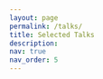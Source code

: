 ```yaml
---
layout: page
permalink: /talks/
title: Selected Talks
description:
nav: true
nav_order: 5
---
```


<head>
<style>
        #toc_container {
            background: #f9f9f9 none repeat scroll 0 0;
            border: 1px solid #aaa;
            display: table;
            font-size: 95%;
            margin-bottom: 1em;
            padding: 20px;
            padding-right: 55px;
            padding-top: 35px;
            width: auto;
        }

        .toc_title {
            font-weight: 700;
            text-align: center;
        }

        #toc_container li, #toc_container ul, #toc_container ul li {
            list-style: outside none none !important;
        }
        
        /* Solid border */
        hr.solid {
        border-top: 3px solid #bbb;
        }
        
        /* Rounded border */
        hr.rounded {
        border-top: 8px solid #bbb;
        border-radius: 5px;
        }

    </style>
</head>

<body>
<p>To access the full list of my talks, please visit my <a href="https://www.slideshare.net/AnaLuPinho">SlideShare webpage</a> or consult <a href="../cv">my CV</a>.</p>
<div id="toc_container">
    <p class="toc_title" style="color:black;">Contents</p>
    <ul class="toc_list">
        <li style="padding: 0.5em 0 1.5em 0"><a href="#First_Point_Header">
                1. Invited Talks </a>
                <ol>
                    <a href="#IT1">a. Deep behavioral phenotyping in functional MRI for cognitive mapping of the human brain</a>
                </ol>
                <ol>
                    <a href="#IT2">a. Deep behavioral phenotyping in functional MRI for cognitive mapping of the human brain</a>
                </ol>
                <ol>
                    <a href="#IT3">b. Individual functional atlasing of the human brain with multitask fMRI data: leveraging the IBC dataset</a>
                </ol>
                <ol>
                    <a href="#IT4">c. Individual Brain Charting, a high-resolution fMRI dataset for cognitive mapping of the human brain</a>
                </ol>
        </li>
        <li style="padding: 0 0 1em 0"><a href="#Second_Point_Header">
                2. Talks at International Conferences</a>
                <ol>
                    <a href="#TIC1">a. Segregation of functional territories in individual brains</a>
                </ol>
                <ol>
                    <a href="#TIC2">b. Individual Brain Charting dataset extension: second and third releases</a>
                </ol>
                <ol>
                    <a href="#TIC3">c. Individual Brain Charting, a high-resolution fMRI dataset for cognitive mapping of the human brain</a>
                </ol>
        </li>
    </ul>
</div>

<br /><br />
<hr class="rounded">
<h2 id="First_Point_Header" style="padding: 1em 0 0 0"><b>Invited Talks</b></h2>

<p id="IT1" style="padding: 4em 0 0 0">
<iframe src="//www.slideshare.net/slideshow/embed_code/key/LqAEo1QiFcPYzq" width="595" height="485" frameborder="0" marginwidth="0" marginheight="0" scrolling="no" style="border:1px solid #CCC; border-width:1px; margin-bottom:5px; max-width: 100%;" allowfullscreen> </iframe> <div style="margin-bottom:5px"> <strong> <a href="//www.slideshare.net/AnaLuPinho/deep-behavioral-phenotyping-in-functional-mri-for-cognitive-mapping-of-the-human-brain-256818289" title="Deep behavioral phenotyping in functional MRI for cognitive mapping of the human brain" target="_blank">Deep behavioral phenotyping in functional MRI for cognitive mapping of the human brain</a> </strong> from <strong><a href="//www.slideshare.net/AnaLuPinho" target="_blank">Ana Luísa Pinho</a></strong> </div>
</p>
<ul>
    <li style="list-style: 'Date:'; font-weight: bold; margin-left: -.15em;">&nbsp;&nbsp;&nbsp;&nbsp;&nbsp;&nbsp;&nbsp;&nbsp;&nbsp;&nbsp;<strong style="font-weight:300">March 22, 2023 / 3pm-4pm EST</strong></li>
    <li style="list-style: 'Event:'; font-weight: bold; margin-left: 0.25em">&nbsp;&nbsp;&nbsp;&nbsp;&nbsp;&nbsp;&nbsp;&nbsp;<strong style="font-weight:300">Seminar at the MNI Feindel Brain and Mind Lecture Series</strong></li>
    <li style="list-style: 'Location:'; font-weight: bold; margin-left: 1.65em">&nbsp;&nbsp;<strong style="font-weight:300"><i>McConnell Brain Imaging Centre (BIC)</i> and <i>Montreal Neurological Institute (The Neuro)</i>, McGill University, Montreal, Canada</strong></li>
    <li style="list-style: 'Abstract:'; font-weight: bold; margin-left: 1.5em; margin-bottom: -1em"></li>
</ul>
<p align="justify" style="margin-bottom: 0em">Functional Magnetic Resonance Imaging (fMRI) provides means to characterize brain activations in response to behavior. However, cognitive neuroscience has been limited to group-level effects referring to the performance of specific tasks. To obtain the functional profile of elementary cognitive mechanisms, the combination of brain responses to many tasks is required, by pooling data or results from different single-task studies. Meta-analyses allow the accumulation of knowledge across studies. Yet, they are typically impacted not only by inter-subject and inter-site variability but also loss of information from sparse peak-coordinate representations. In this talk, I will address a battery of studies, which combine deep phenotyping and multitask-fMRI approaches to extensively investigate the functional signatures of the different components that characterize the human behavior. First, I will describe a set of experiments, based on temporally controlled task designs, reported in [1], [2] and [3], in which we leverage a collection of source task-fMRI data from the Individual Brain Charting (IBC) dataset. The main goal herein is to investigate the feasibility of performing individual functional brain atlasing, free from inter-subject and inter-site variability, as an effort to establish an univocal relationship between functional segregation of brain regions and elementary mental functions. Results show that individual topographies---common to all tasks---are consistently mapped within and, to a lesser extent, across participants. Besides, prediction scores associated with the reconstruction of contrasts of one task from the remaining ones reveal the quantitative contribution of each task to these common representations. Yet, scores decreased when subjects were permuted between train and test, confirming that topographies are driven by subject-specific variability. In addition, we demonstrate how cognitive mapping can benefit from contrasts accumulation, by analyzing the functional fingerprints of a set of individualized regions-of-interest from the language network. Second, I will describe our ongoing work on the quality-assessment and validation of a subset of tasks from the IBC dataset based on naturalistic stimuli using two types of encoding models: the unsupervised Fast Shared Response Model [4], and a feature-defined model based on Deep Convolutional Neural Networks [5, 6].</p>
<a href="https://www.doi.org/10.1002/hbm.25189">Pinho, A.L. et al. (2021) DOI: 10.1002/hbm.25189</a>
<br />
<a href="https://www.doi.org/10.1038/sdata.2018.105">Pinho, A.L. et al. (2018) DOI: 10.1038/sdata.2018.105</a>
<br />
<a href="https://www.doi.org/10.1038/s41597-020-00670-4">Pinho, A.L. et al. (2020) DOI: 10.1038/s41597-020-00670-4</a>
<br />
<a href="https://www.doi.org/10.48550/arXiv.1909.12537">Richard, H. et al. (2019) DOI: 10.48550/arXiv.1909.12537</a>
<br />
<a href="https://www.doi.org/10.1016/j.neuroimage.2016.10.001">Eickenberg, M. et al. (2016) DOI: 10.1016/j.neuroimage.2016.10.001</a>
<br />
<a href="https://www.doi.org/10.1523/JNEUROSCI.5023-14.2015">Güçlü, U. and van Gerven, M. A. J. (2015) DOI: 10.1523/JNEUROSCI.5023-14.2015 </a>
<hr class="solid">

<p id="IT2" style="padding: 4em 0 0 0">
<iframe src="//www.slideshare.net/slideshow/embed_code/key/dFzXj75ZbdBG0B" width="595" height="485" frameborder="0" marginwidth="0" marginheight="0" scrolling="no" style="border:1px solid #CCC; border-width:1px; margin-bottom:5px; max-width: 100%;" allowfullscreen> </iframe> <div style="margin-bottom:5px"> <strong> <a href="//www.slideshare.net/AnaLuPinho/deep-behavioral-phenotyping-in-functional-mri-for-cognitive-mapping-of-the-human-brain" title="Deep behavioral phenotyping in functional MRI for cognitive mapping of the human brain" target="_blank">Deep behavioral phenotyping in functional MRI for cognitive mapping of the human brain</a> </strong> from <strong><a href="//www.slideshare.net/AnaLuPinho" target="_blank">Ana Luísa Pinho</a></strong> </div>
</p>
<ul>
    <li style="list-style: 'Date:'; font-weight: bold; margin-left: -.15em;">&nbsp;&nbsp;&nbsp;&nbsp;&nbsp;&nbsp;&nbsp;&nbsp;&nbsp;&nbsp;<strong style="font-weight:300">April 14, 2022 / 11am-12.30pm EST</strong></li>
    <li style="list-style: 'Event:'; font-weight: bold; margin-left: 0.25em">&nbsp;&nbsp;&nbsp;&nbsp;&nbsp;&nbsp;&nbsp;&nbsp;<strong style="font-weight:300">Seminar</strong></li>
    <li style="list-style: 'Location:'; font-weight: bold; margin-left: 1.65em">&nbsp;&nbsp;<strong style="font-weight:300"><i>Institut Universitaire de Gériatrie de Montréal</i> (IUGM), Montreal, Canada</strong></li>
    <li style="list-style: 'Abstract:'; font-weight: bold; margin-left: 1.5em; margin-bottom: -1em"></li>
</ul>
<p align="justify" style="margin-bottom: 0em">Functional Magnetic Resonance Imaging (fMRI) provides means to characterize brain activations in response to behavior. However, cognitive neuroscience has been limited to group-level effects referring to the performance of specific tasks. To obtain the functional profile of elementary cognitive mechanisms, the combination of brain responses to many tasks is required, by pooling data or results from different single-task studies. Meta-analyses allow the accumulation of knowledge across studies. Yet, they are typically impacted not only by inter-subject and inter-site variability but also loss of information from sparse peak-coordinate representations. In this talk, I will address a battery of studies, which combine deep phenotyping and multitask-fMRI approaches to extensively investigate the functional signatures of the different components that characterize the human behavior. First, I will describe a set of experiments, based on temporally controlled task designs, reported in [1], [2] and [3], in which we leverage a collection of source task-fMRI data from the Individual Brain Charting (IBC) dataset. The main goal herein is to investigate the feasibility of performing individual functional brain atlasing, free from inter-subject and inter-site variability, as an effort to establish an univocal relationship between functional segregation of brain regions and elementary mental functions. Results show that individual topographies---common to all tasks---are consistently mapped within and, to a lesser extent, across participants. Besides, prediction scores associated with the reconstruction of contrasts of one task from the remaining ones reveal the quantitative contribution of each task to these common representations. Yet, scores decreased when subjects were permuted between train and test, confirming that topographies are driven by subject-specific variability. In addition, we demonstrate how cognitive mapping can benefit from contrasts accumulation, by analyzing the functional fingerprints of a set of individualized regions-of-interest from the language network. Second, I will describe our ongoing work on the quality-assessment and validation of a subset of tasks from IBC dataset based on naturalistic stimuli using a Fast Shared Response Model encoding experiment [4]. I will finish this presentation with some insights about the application of the aforementioned functional-atlasing techniques to probe region-specific topographies linked to a particular neurocognitive mechanism of interest.</p>
<a href="https://www.doi.org/10.1002/hbm.25189">Pinho, A.L. et al. (2021) DOI: 10.1002/hbm.25189</a>
<br />
<a href="https://www.doi.org/10.1038/sdata.2018.105">Pinho, A.L. et al. (2018) DOI: 10.1038/sdata.2018.105</a>
<br />
<a href="https://www.doi.org/10.1038/s41597-020-00670-4">Pinho, A.L. et al. (2020) DOI: 10.1038/s41597-020-00670-4</a>
<br />
<a href="https://www.doi.org/10.48550/arXiv.1909.12537">Richard, H. et al. (2019) DOI: 10.48550/arXiv.1909.12537</a>
<hr class="solid">

<p id="IT3" style="padding: 4em 0 0 0">
<iframe src="//www.slideshare.net/slideshow/embed_code/key/NzqjEK5GtgaP3I" width="595" height="485" frameborder="0" marginwidth="0" marginheight="0" scrolling="no" style="border:1px solid #CCC; border-width:1px; margin-bottom:5px; max-width: 100%;" allowfullscreen> </iframe> <div style="margin-bottom:5px"> <strong> <a href="//www.slideshare.net/AnaLuPinho/individual-functional-atlasing-of-the-human-brain-with-multitask-fmri-data-leveraging-the-ibc-dataset-239105719" title="Individual functional atlasing of the human brain with multitask fMRI data: leveraging the IBC dataset" target="_blank">Individual functional atlasing of the human brain with multitask fMRI data: leveraging the IBC dataset</a> </strong> from <strong><a href="//www.slideshare.net/AnaLuPinho" target="_blank">Ana Luísa Pinho</a></strong> </div>
</p>
<ul>
    <li style="list-style: 'Date:'; font-weight: bold; margin-left: -.15em;">&nbsp;&nbsp;&nbsp;&nbsp;&nbsp;&nbsp;&nbsp;&nbsp;&nbsp;&nbsp;<strong style="font-weight:300">November 5, 2020 / 8pm-9.30pm UTC</strong></li>
    <li style="list-style: 'Event:'; font-weight: bold; margin-left: 0.25em">&nbsp;&nbsp;&nbsp;&nbsp;&nbsp;&nbsp;&nbsp;&nbsp;<strong style="font-weight:300"><a href="https://poldracklab.stanford.edu/">Poldrack Lab</a> Seminar</strong></li>
    <li style="list-style: 'Location:'; font-weight: bold; margin-left: 1.65em">&nbsp;&nbsp;<strong style="font-weight:300">Online</strong></li>
    <li style="list-style: 'Abstract:'; font-weight: bold; margin-left: 1.5em; margin-bottom: -1em"></li>
</ul>
<p align="justify">Linking brain systems and mental functions requires accurate descriptions of behavioral tasks and fine demarcations of brain regions. Functional Magnetic Resonance Imaging (fMRI) has opened the possibility to investigate how brain activity is modulated by behavior. However, to date, no data collection has systematically addressed the functional mapping of cognitive mechanisms at a fine spatial scale. Most studies so far are bound to one single task, in which functional responses to a handful of contrasts are analyzed and reported as a group average brain map. The Individual Brain Charting (IBC) project stands for a high-resolution (1.5mm), multi-task fMRI dataset, intended to provide an objective basis for the establishment of a neurocognitive atlas based on the individual mapping of the human brain. This data collection refers to a permanent cohort during performance of a wide variety of tasks across many sessions. Data up to the third release---comprising 28 tasks---are publicly available in the OpenNeuro repository (ds002685). Derived statistical maps from the first and second releases can be found in NeuroVault (id6618) and they amount for 205 canonical contrasts described on the basis of 113 cognitive concepts taken from the Cognitive Atlas. These derivatives reveal all together a comprehensive brain coverage of regions engaged in cognitive processes as well as a successful encoding of the functional networks reported by the original studies. As the dataset becomes larger and the ensuing collection of concepts gets richer, finer subject-specific, cognitive topographies can be extracted from the data. We thus explore this individual-functional-atlasing approach in order to link functional segregation of specialized brain regions to elementary mental functions. Results show that individual topographies---common to all tasks---are consistently mapped within and, to a lesser extent, across participants. Besides, prediction scores associated with the reconstruction of contrasts of one task from the remaining ones reveal the quantitative contribution of each task to these common representations. Yet, scores decreased when subjects were permuted between train and test, confirming that topographies are driven by subject-specific variability. Lastly, we demonstrate how cognitive mapping can benefit from contrasts accumulation, by analyzing the functional fingerprints of a set of individualized regions-of-interest from the language network.</p>
<hr class="solid">

<p id="IT4" style="padding: 4em 0 0 0">
<iframe src="//www.slideshare.net/slideshow/embed_code/key/50HHxsdP8oaFh7" width="595" height="485" frameborder="0" marginwidth="0" marginheight="0" scrolling="no" style="border:1px solid #CCC; border-width:1px; margin-bottom:5px; max-width: 100%;" allowfullscreen> </iframe> <div style="margin-bottom:5px"> <strong> <a href="//www.slideshare.net/AnaLuPinho/individual-brain-charting-a-highresolution-fmri-dataset-for-cognitive-mapping-of-the-human-brain-132710036" title="Individual Brain Charting, a high-resolution fMRI dataset for cognitive mapping of the human brain." target="_blank">Individual Brain Charting, a high-resolution fMRI dataset for cognitive mapping of the human brain.</a> </strong> from <strong><a href="//www.slideshare.net/AnaLuPinho" target="_blank">Ana Luísa Pinho</a></strong> </div>
</p>
<ul>
    <li style="list-style: 'Date:'; font-weight: bold; margin-left: -.15em;">&nbsp;&nbsp;&nbsp;&nbsp;&nbsp;&nbsp;&nbsp;&nbsp;&nbsp;&nbsp;<strong style="font-weight:300">February 21, 2019 / 1.45pm-2.30pm JST</strong></li>
    <li style="list-style: 'Event:'; font-weight: bold; margin-left: 0.25em">&nbsp;&nbsp;&nbsp;&nbsp;&nbsp;&nbsp;&nbsp;&nbsp;<strong style="font-weight:300"><a href="https://cinet.jp/english/event/5th_cinetconf/">The 5th CiNet Conference: Computation and representation in brains and machines</a></strong></li>
    <li style="list-style: 'Location:'; font-weight: bold; margin-left: 1.65em">&nbsp;&nbsp;<strong style="font-weight:300">CiNet Bldg., Osaka, Japan</strong></li>
    <li style="list-style: 'Abstract:'; font-weight: bold; margin-left: 1.5em; margin-bottom: -1em"></li>
</ul>
<p align="justify">Linking brain systems and mental functions requires accurate descriptions of behavioral tasks and fine demarcations of brain regions. Functional Magnetic Resonance Imaging (fMRI) has contributed to the investigation of brain regions involved in a variety of cognitive processes. However, to date, no data collection has systematically addressed the functional mapping of cognitive mechanisms at a fine spatial scale. The Individual Brain Charting (IBC) project stands for a high-resolution multi-task fMRI dataset that intends to provide the objective basis toward a comprehensive functional atlas of the human brain. The data refer to a permanent cohort performing many different tasks. The large amount of task-fMRI data on the same subjects yields a precise mapping of the underlying functions, free from both inter-subject and inter-site variability. The first release of the IBC dataset consists of data acquired from thirteen participants during performance of a dozen of tasks. Raw data from this release are publicly available in the OpenNeuro repository and derived statistical maps can be found in NeuroVault. These maps reveal a successful cognitive encoding of many psychological domains in large areas of the human brain. Indeed, main findings of the original studies were replicated at higher resolution. Our results thus provide a comprehensive revision of the neural correlates underlying behavior, highlighting nonetheless the spatial variability of functional signatures between participants. In addition, this dataset supports investigations using alternative approaches to group-level analysis of task-specific studies. For instance, such rich task-wise dataset can be applied to mega-analytic encoding models towards the development of a brain-atlasing framework, by systematically mapping functional signatures associated with the cognitive components of the tasks.</p>

<br /><br />
<hr class="rounded">
<h2 id="Second_Point_Header" style="padding: 1em 0 0 0"><b>Talks at International Conferences</b></h2>

<p id="TIC1" style="padding: 4em 0 0 0">
<iframe src="//www.slideshare.net/slideshow/embed_code/key/G2yw8PD5LRMvZj" width="595" height="485" frameborder="0" marginwidth="0" marginheight="0" scrolling="no" style="border:1px solid #CCC; border-width:1px; margin-bottom:5px; max-width: 100%;" allowfullscreen> </iframe> <div style="margin-bottom:5px"> <strong> <a href="//www.slideshare.net/AnaLuPinho/segregation-of-functional-territories-in-individual-brains" title="Segregation of functional territories in individual brains" target="_blank">Segregation of functional territories in individual brains</a> </strong> from <strong><a href="//www.slideshare.net/AnaLuPinho" target="_blank">Ana Luísa Pinho</a></strong> </div>
</p>
<ul>
    <li style="list-style: 'Date:'; font-weight: bold; margin-left: -.15em;">&nbsp;&nbsp;&nbsp;&nbsp;&nbsp;&nbsp;&nbsp;&nbsp;&nbsp;&nbsp;<strong style="font-weight:300">July 2, 2020 / 6am-7am UTC</strong></li>
    <li style="list-style: 'Event:'; font-weight: bold; margin-left: 0.25em">&nbsp;&nbsp;&nbsp;&nbsp;&nbsp;&nbsp;&nbsp;&nbsp;<strong style="font-weight:300"><a href="https://www.humanbrainmapping.org/files/2020/ORAL_SESSION_Modeling_and_Analysis__Variability_in_Brain_Activation.pdf">Oral Session - <i>Modeling and Analysis: Variability in Brain Activation</i></a> at <a href="https://www.humanbrainmapping.org/i4a/pages/index.cfm?pageid=3958">OHBM conference 2020</a></strong></li>
    <li style="list-style: 'Location:'; font-weight: bold; margin-left: 1.65em">&nbsp;&nbsp;<strong style="font-weight:300">Online</strong></li>
    <li style="list-style: 'Abstract:'; font-weight: bold; margin-left: 1.5em; margin-bottom: -1em"></li>
</ul>
<p style="margin: 0 0 0em 0"><b><u>Aims</u></b></p>
<p align="justify">FMRI allows for characterization of brain activations in response to behavior. However, cognitive neuroscience is limited to group-level effects on specific tasks. Pooling data from different task-fMRI studies free from inter-subject and inter-site variability is mandatory toward a fine functional profile of cognitive atoms. We present the Individual Brain Charting dataset --concerning fMRI data acquired at high resolution (1.5mm) in the same environment and cohort-- and investigate the feasibility of individual functional atlasing using a rich taskwise dataset.</p>

<p style="margin: 0 0 0em 0"><b><u>Methods</u></b></p>
<p align="justify">Individual z-maps from the 60 main contrasts across tasks were estimated to capture significant functional signatures. These derivatives were analyzed as in Pinho et al. (2018). Besides, contrasts were decomposed using dictionary-learning into individual networks featuring neural correlates common to the tasks. To gain insights about these commonalities, we also reconstructed contrasts from the remaining ones in a cross-validation experiment. Additionally, we delineated the cognitive profile of 6 regions-of-interest and assessed whether voxels were correctly assigned to these regions across participants.</p>

<p style="margin: 0 0 0em 0"><b><u>Results</u></b></p>
<p align="justify">Individual components were consistently mapped and tasks were well predicted from one another. Yet, scores decreased when subjects were permuted between train and test, showing that topographies are driven by subject-specific anatomo-functional characteristics. Additionally, characterization of regions-of-interest from many contrasts objectively establishes functional specialization, supported by prediction accuracies of voxel classification.</p>

<p style="margin: 0 0 0em 0"><b><u>Conclusions</u></b></p>
<p align="justify">Successful predictions revealed the existence of a latent structure underlying different tasks, illustrating the benefit of system-level, multi-task brain mapping. Contrasts and, subsequently, individual topographies are increasing with the latest releases, allowing for better brain-atlasing frameworks.</p>
<hr class="solid">

<p id="TIC2" style="padding: 4em 0 0 0">
<iframe id="TIC2" src="//www.slideshare.net/slideshow/embed_code/key/5Pp5BJCchqBRin" width="595" height="485" frameborder="0" marginwidth="0" marginheight="0" scrolling="no" style="border:1px solid #CCC; border-width:1px; margin-bottom:5px; max-width: 100%;" allowfullscreen> </iframe> <div style="margin-bottom:5px"> <strong> <a href="//www.slideshare.net/AnaLuPinho/individual-brain-charting-dataset-extension-second-and-third-releases" title="Individual Brain Charting dataset extension: second and third releases" target="_blank">Individual Brain Charting dataset extension: second and third releases</a> </strong> from <strong><a href="//www.slideshare.net/AnaLuPinho" target="_blank">Ana Luísa Pinho</a></strong> </div>
</p>
<ul>
    <li style="list-style: 'Date:'; font-weight: bold; margin-left: -.15em;">&nbsp;&nbsp;&nbsp;&nbsp;&nbsp;&nbsp;&nbsp;&nbsp;&nbsp;&nbsp;<strong style="font-weight:300">June 23, 2020 / Hub 1: 3.50am-4.40am UTC, Hub 2: 10.50am-11.40am UTC, Hub 3: 7.50pm-8.40pm UTC</strong></li>
    <li style="list-style: 'Event:'; font-weight: bold; margin-left: 0.25em">&nbsp;&nbsp;&nbsp;&nbsp;&nbsp;&nbsp;&nbsp;&nbsp;<strong style="font-weight:300">Open Data 2.0 demo at <a href="https://ohbm.github.io/osr2020">virtual OHBM OSR 2020</a></strong></li>
    <li style="list-style: 'Location:'; font-weight: bold; margin-left: 1.65em">&nbsp;&nbsp;<strong style="font-weight:300">Online</strong></li>
    <li style="list-style: 'Abstract:'; font-weight: bold; margin-left: 1.5em; margin-bottom: -1em"></li>
</ul>
<p align="justify">We present an extension of the Individual Brain Charting (IBC) dataset –an open-access, high spatial-resolution, multitask-fMRI dataset. It is intended to support the investigation on the functional principles governing cognition in the human brain and boost the development of brain-atlasing frameworks. Data are acquired from a permanent cohort (n=12) in the same environment, in order to obtain finer cognitive topographies, free from inter-subject and inter-site variability. The second release includes new tasks on e.g. "mental-time travel", "reward", "theory-of-mind", "pain", "numerosity", "self-reference effect" and "speech recognition". They provide data featuring new psychological domains as well as data from psychological domains already covered in the first release. The dataset currently encompasses 25 tasks --most of them reproduced from previous studies-- and they amount for 205 contrasts described on the basis of 113 cognitive concepts, extracted from the Cognitive Atlas. Additionally, we also present the third release; it pertains to complex and continuous stimuli tackling the visual system and, here, we show the benefits of integrating task data concerning different experimental designs, namely temporal-models designs and naturalistic ones. Source data and derivatives are available in OpenNeuro (ds002685) and NeuroVault (id=6618), respectively. These derivatives refer to smoothed and unthresholded contrast z-maps and they reveal all together a comprehensive brain coverage of regions engaged in cognitive processes as well as a successful encoding of the functional networks reported by the original studies. Besides, the new tasks complement the already existing ones such that a considerable overlap of cognitive concepts is attained, at the same time that new concepts are introduced. As the dataset becomes larger and the collection of concepts gets richer, we show that finer elementary topographies associated with such concepts can be obtained, thus, improving the atlasing of mental functions.</p>
<hr class="solid">
<p id="TIC3" style="padding: 4em 0 0 0">
<iframe src="//www.slideshare.net/slideshow/embed_code/key/GAlwMhKSGvhXuM" width="595" height="485" frameborder="0" marginwidth="0" marginheight="0" scrolling="no" style="border:1px solid #CCC; border-width:1px; margin-bottom:5px; max-width: 100%;" allowfullscreen> </iframe> <div style="margin-bottom:5px"> <strong> <a href="//www.slideshare.net/AnaLuPinho/individual-brain-charting-a-highresolution-fmri-dataset-for-cognitive-mapping-of-the-human-brain-149293368" title="Individual Brain Charting, a high-resolution fMRI dataset for cognitive mapping of the human brain" target="_blank">Individual Brain Charting, a high-resolution fMRI dataset for cognitive mapping of the human brain</a> </strong> from <strong><a href="//www.slideshare.net/AnaLuPinho" target="_blank">Ana Luísa Pinho</a></strong> </div>
</p>
<ul>
    <li style="list-style: 'Date:'; font-weight: bold; margin-left: -.15em;">&nbsp;&nbsp;&nbsp;&nbsp;&nbsp;&nbsp;&nbsp;&nbsp;&nbsp;&nbsp;<strong style="font-weight:300">June 11, 2019 / 10.30am-11.45pm CET</strong></li>
    <li style="list-style: 'Event:'; font-weight: bold; margin-left: 0.25em">&nbsp;&nbsp;&nbsp;&nbsp;&nbsp;&nbsp;&nbsp;&nbsp;<strong style="font-weight:300"><a href="https://github.com/ohbm/OpenScienceRoom2019/issues/23">Talk</a> presented in <a href="https://github.com/ohbm/OpenScienceRoom2019#2-from-statistical-to-biological-validity">"From statistical to biological validity" session</a> at <a href="https://github.com/ohbm/OpenScienceRoom2019">OHBM OSR 2019</a></strong></li>
    <li style="list-style: 'Location:'; font-weight: bold; margin-left: 1.65em">&nbsp;&nbsp;<strong style="font-weight:300"><a href="https://www.humanbrainmapping.org/i4a/pages/index.cfm?pageid=3882">OHBM conference 2019, Rome, Italy</a></strong></li>
    <li style="list-style: 'Abstract:'; font-weight: bold; margin-left: 1.5em; margin-bottom: -1em"></li>
</ul>
<p align="justify">Linking brain systems and mental functions requires accurate descriptions of behavioral tasks and fine demarcations of brain regions. To date, no data collection has systematically addressed the functional mapping of cognitive mechanisms at a fine spatial scale. The Individual Brain Charting (IBC) dataset stands for a high-resolution multi-task fMRI dataset that intends to provide a framework toward a comprehensive functional atlas of the human brain. The data refer to a permanent cohort (12 participants) performing many different tasks, free from both inter-subject and inter-site variability. The first release of the IBC dataset is already out and publicly available in the OpenNeuro (ds000244) and NeuroVault (id=4438). These maps reveal a successful cognitive encoding of many psychological domains in large areas of the human brain, as the main findings of the original studies were reproduced at a high resolution. They thus provide a comprehensive revision of the neural correlates underlying behavior, highlighting nonetheless the spatial variability of functional signatures between participants. Additionally, this dataset supports the investigation of mega-analytic encoding models to be implemented in a brain-atlasing infrastructure, by systematically mapping functional signatures associated with the cognitive components of the tasks.</p>

</body>
